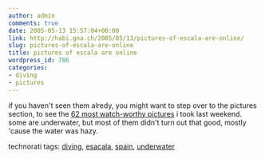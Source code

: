 ```yaml
---
author: admin
comments: true
date: 2005-05-13 15:57:04+00:00
link: http://habi.gna.ch/2005/05/13/pictures-of-escala-are-online/
slug: pictures-of-escala-are-online
title: pictures of escala are online
wordpress_id: 786
categories:
- diving
- pictures
---
```



if you haven't seen them alredy, you might want to step over to the pictures section, to see the [62 most watch-worthy pictures](http://habi.gna.ch/pics/Escala05/) i took last weekend. some are underwater, but most of them didn't turn out that good, mostly 'cause the water was hazy.


technorati tags: [diving](http://technorati.com/tag/diving), [esacala](http://technorati.com/tag/esacala), [spain](http://technorati.com/tag/spain), [underwater](http://technorati.com/tag/underwater)
